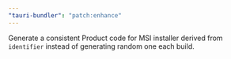 ```yaml
---
"tauri-bundler": "patch:enhance"
---
```


Generate a consistent Product code for MSI installer derived from `identifier` instead of generating random one each build.

